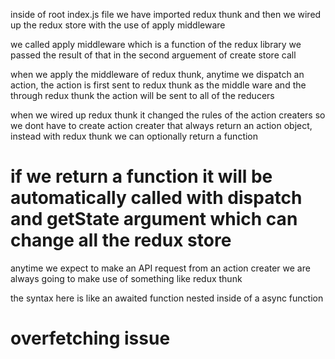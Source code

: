 inside of root index.js file we have imported redux thunk and then we wired up
the redux store with the use of apply middleware

we called apply middleware which is a function of the redux library
we passed the result of that in the second arguement of create store call

when we apply the middleware of redux thunk, anytime we dispatch an action,
the action is first sent to redux thunk as the middle ware and the through
redux thunk the action will be sent to all of the reducers

when we wired up redux thunk it changed the rules of the action creaters
so we dont have to create action creater that always return an action
object, instead with redux thunk we can optionally return a function

# if we return a function it will be automatically called with dispatch and getState argument which can change all the redux store

anytime we expect to make an API request from an action creater
we are always going to make use of something like redux thunk

the syntax here is like an awaited function nested inside of a async function

# overfetching issue
